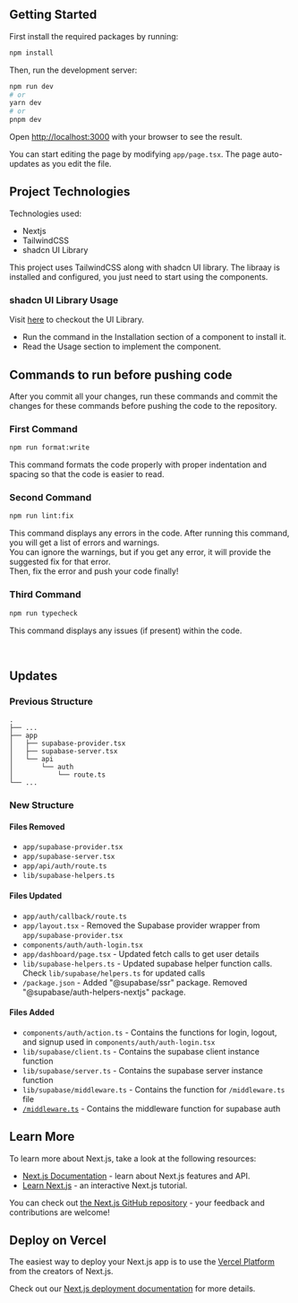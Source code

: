 ## **Getting Started**

First install the required packages by running:

```bash
npm install
```

Then, run the development server:

```bash
npm run dev
# or
yarn dev
# or
pnpm dev
```

Open [http://localhost:3000](http://localhost:3000) with your browser to see the result.

You can start editing the page by modifying `app/page.tsx`. The page auto-updates as you edit the file.

## **Project Technologies**

Technologies used:

- Nextjs
- TailwindCSS
- shadcn UI Library
  <br />

This project uses TailwindCSS along with shadcn UI library.
The libraay is installed and configured, you just need to start using the components. <br />

### **shadcn UI Library Usage** <br />

Visit [here](https://ui.shadcn.com/) to checkout the UI Library. <br />

- Run the command in the Installation section of a component to install it.
- Read the Usage section to implement the component.

## **Commands to run before pushing code**

After you commit all your changes, run these commands and commit the changes for these commands before pushing the code to the repository.

### **First Command**

```bash
npm run format:write
```

This command formats the code properly with proper indentation and spacing so that the code is easier to read.

### **Second Command**

```bash
npm run lint:fix
```

This command displays any errors in the code. After running this command, you will get a list of errors and warnings. <br />
You can ignore the warnings, but if you get any error, it will provide the suggested fix for that error. <br />
Then, fix the error and push your code finally!

### **Third Command**

```bash
npm run typecheck
```

This command displays any issues (if present) within the code.

<br />

## **Updates**

### Previous Structure

    .
    ├── ...
    ├── app
    │   ├── supabase-provider.tsx
    │   ├── supabase-server.tsx
    │   └── api
    │       └── auth
    │           └── route.ts
    └── ...

### New Structure

#### **Files Removed**

- `app/supabase-provider.tsx`
- `app/supabase-server.tsx`
- `app/api/auth/route.ts`
- `lib/supabase-helpers.ts`

#### **Files Updated**

- `app/auth/callback/route.ts`
- `app/layout.tsx` - Removed the Supabase provider wrapper from `app/supabase-provider.tsx`
- `components/auth/auth-login.tsx`
- `app/dashboard/page.tsx` - Updated fetch calls to get user details
- `lib/supabase-helpers.ts` - Updated supabase helper function calls. Check `lib/supabase/helpers.ts` for updated calls
- `/package.json` - Added "@supabase/ssr" package. Removed "@supabase/auth-helpers-nextjs" package.

#### **Files Added**

- `components/auth/action.ts` - Contains the functions for login, logout, and signup used in `components/auth/auth-login.tsx`
- `lib/supabase/client.ts` - Contains the supabase client instance function
- `lib/supabase/server.ts` - Contains the supabase server instance function
- `lib/supabase/middleware.ts` - Contains the function for `/middleware.ts` file
- [`/middleware.ts`](/middleware.ts) - Contains the middleware function for supabase auth

## **Learn More**

To learn more about Next.js, take a look at the following resources:

- [Next.js Documentation](https://nextjs.org/docs) - learn about Next.js features and API.
- [Learn Next.js](https://nextjs.org/learn) - an interactive Next.js tutorial.

You can check out [the Next.js GitHub repository](https://github.com/vercel/next.js/) - your feedback and contributions are welcome!

## **Deploy on Vercel**

The easiest way to deploy your Next.js app is to use the [Vercel Platform](https://vercel.com/new?utm_medium=default-template&filter=next.js&utm_source=create-next-app&utm_campaign=create-next-app-readme) from the creators of Next.js.

Check out our [Next.js deployment documentation](https://nextjs.org/docs/deployment) for more details.

